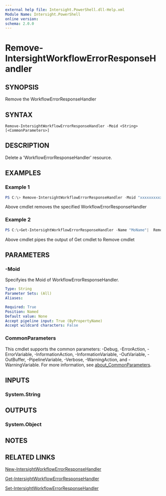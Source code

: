 ```yaml
---
external help file: Intersight.PowerShell.dll-Help.xml
Module Name: Intersight.PowerShell
online version:
schema: 2.0.0
---
```


# Remove-IntersightWorkflowErrorResponseHandler

## SYNOPSIS
Remove the WorkflowErrorResponseHandler

## SYNTAX

```
Remove-IntersightWorkflowErrorResponseHandler -Moid <String> [<CommonParameters>]
```

## DESCRIPTION
Delete a &apos;WorkflowErrorResponseHandler&apos; resource.

## EXAMPLES

### Example 1
```powershell
PS C:\> Remove-IntersightWorkflowErrorResponseHandler -Moid "xxxxxxxxxxxxxxxxxxxxxxxxxxx"
```
Above cmdlet removes the specified WorkflowErrorResponseHandler 

### Example 2
```powershell
PS C:\>Get-IntersightWorkflowErrorResponseHandler -Name "MoName"|  Remove-IntersightWorkflowErrorResponseHandler
```
Above cmdlet pipes the output of Get cmdlet to Remove cmdlet

## PARAMETERS

### -Moid
Specifyies the Moid of WorkflowErrorResponseHandler.

```yaml
Type: String
Parameter Sets: (All)
Aliases:

Required: True
Position: Named
Default value: None
Accept pipeline input: True (ByPropertyName)
Accept wildcard characters: False
```

### CommonParameters
This cmdlet supports the common parameters: -Debug, -ErrorAction, -ErrorVariable, -InformationAction, -InformationVariable, -OutVariable, -OutBuffer, -PipelineVariable, -Verbose, -WarningAction, and -WarningVariable. For more information, see [about_CommonParameters](http://go.microsoft.com/fwlink/?LinkID=113216).

## INPUTS

### System.String

## OUTPUTS

### System.Object
## NOTES

## RELATED LINKS

[New-IntersightWorkflowErrorResponseHandler](./New-IntersightWorkflowErrorResponseHandler.md)

[Get-IntersightWorkflowErrorResponseHandler](./Get-IntersightWorkflowErrorResponseHandler.md)

[Set-IntersightWorkflowErrorResponseHandler](./Set-IntersightWorkflowErrorResponseHandler.md)

